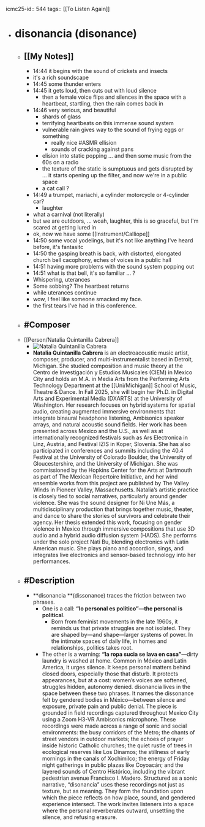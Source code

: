 icmc25-id:: 544
tags:: [[To Listen Again]]

- # disonancia (disonance)
	- ## [[My Notes]]
		- 14:44 it begins with the sound of crickets and insects
		- it's a rich soundscape
		- 14:45 some thunder enters
		- 14:45 it gets loud, then cuts out with loud silence
			- then a female voice flips and silences in the space with a heartbeat, startling, then the rain comes back in
		- 14:46 very serious, and beautiful
			- shards of glass
			- terrifying heartbeats on this immense sound system
			- vulnerable rain gives way to the sound of frying eggs or something
				- really nice #ASMR ellision
				- sounds of cracking against pans
			- elision into static popping ... and then some music from the 60s on a radio
			- the texture of the static is sumptuous and gets disrupted by ... it starts opening up the filter, and now we're in a public space
			- a cat call ?
		- 14:49 a trumpet, mariachi, a cylinder motorcycle or 4-cylinder car?
			- laughter
		- what a carnival (not literally)
		- but we are outdoors, ... woah, laughter, this is so graceful, but I'm scared at getting lured in
		- ok, now we have some [[Instrument/Calliope]]
		- 14:50 some vocal yodelings, but it's not like anything I've heard before, it's fantasitc
		- 14:50 the gasping breath is back, with distorted, elongated church bell cacophony, eches of voices in a public hall
		- 14:51 having more problems with the sound system popping out
		- 14:51 what is that bell, it's so familiar ... ?
		- Whispering, uterances
		- Some sobbing? The heartbeat returns
		- while uterances continue
		- wow, I feel like someone smacked my face.
		- the first tears I've had in this conference.
	- ## #Composer
	- [[Person/Natalia Quintanilla Cabrera]]
		- ![Natalia Quintanilla Cabrera](https://icmc2025.sites.northeastern.edu/files/2025/06/544-Natalia_sHeadshot-221x300.jpg)
		- **Natalia Quintanilla Cabrera** is an electroacoustic music artist, composer, producer, and multi-instrumentalist based in Detroit, Michigan. She studied composition and music theory at the Centro de Investigación y Estudios Musicales (CIEM) in Mexico City and holds an M.A. in Media Arts from the Performing Arts Technology Department at the [[Uni/Michigan]] School of Music, Theatre & Dance. In Fall 2025, she will begin her Ph.D. in Digital Arts and Experimental Media (DXARTS) at the University of Washington. Her research focuses on hybrid systems for spatial audio, creating augmented immersive environments that integrate binaural headphone listening, Ambisonics speaker arrays, and natural acoustic sound fields. Her work has been presented across Mexico and the U.S., as well as at internationally recognized festivals such as Ars Electronica in Linz, Austria, and Festival IZIS in Koper, Slovenia. She has also participated in conferences and summits including the 40.4 Festival at the University of Colorado Boulder, the University of Gloucestershire, and the University of Michigan. She was commissioned by the Hopkins Center for the Arts at Dartmouth as part of The Mexican Repertoire Initiative, and her wind ensemble works from this project are published by The Valley Winds in Pioneer Valley, Massachusetts. Natalia’s artistic practice is closely tied to social narratives, particularly around gender violence. She was the sound designer for Ni Une Más, a multidisciplinary production that brings together music, theater, and dance to share the stories of survivors and celebrate their agency. Her thesis extended this work, focusing on gender violence in Mexico through immersive compositions that use 3D audio and a hybrid audio diffusion system (HADS). She performs under the solo project Nati Bu, blending electronics with Latin American music. She plays piano and accordion, sings, and integrates live electronics and sensor-based technology into her performances.
	- ## #Description
		- **disonancia **(dissonance) traces the friction between two phrases.
			- One is a call: **“lo personal es político”—the personal is political**.
				- Born from feminist movements in the late 1960s, it reminds us that private struggles are not isolated. They are shaped by—and shape—larger systems of power. In the intimate spaces of daily life, in homes and relationships, politics takes root.
			- The other is a warning: **“la ropa sucia se lava en casa”**—dirty laundry is washed at home. Common in México and Latin America, it urges silence. It keeps personal matters behind closed doors, especially those that disturb. It protects appearances, but at a cost: women’s voices are softened, struggles hidden, autonomy denied. disonancia lives in the space between these two phrases. It names the dissonance felt by gendered bodies in México—between silence and exposure, private pain and public denial. The piece is grounded in field recordings captured throughout Mexico City using a Zoom H3-VR Ambisonics microphone. These recordings were made across a range of sonic and social environments: the busy corridors of the Metro; the chants of street vendors in outdoor markets; the echoes of prayer inside historic Catholic churches; the quiet rustle of trees in ecological reserves like Los Dinamos; the stillness of early mornings in the canals of Xochimilco; the energy of Friday night gatherings in public plazas like Coyoacán; and the layered sounds of Centro Histórico, including the vibrant pedestrian avenue Francisco I. Madero. Structured as a sonic narrative, “disonancia” uses these recordings not just as texture, but as meaning. They form the foundation upon which the piece reflects on how place, sound, and gendered experience intersect. The work invites listeners into a space where the personal reverberates outward, unsettling the silence, and refusing erasure.